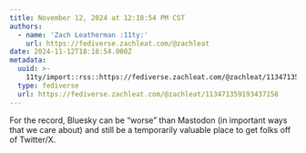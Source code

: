 ```yaml
---
title: November 12, 2024 at 12:18:54 PM CST
authors:
  - name: 'Zach Leatherman :11ty:'
    url: https://fediverse.zachleat.com/@zachleat
date: 2024-11-12T18:18:54.000Z
metadata:
  uuid: >-
    11ty/import::rss::https://fediverse.zachleat.com/@zachleat/113471359193437158
  type: fediverse
  url: https://fediverse.zachleat.com/@zachleat/113471359193437158
---
```

For the record, Bluesky can be “worse” than Mastodon (in important ways that we care about) and still be a temporarily valuable place to get folks off of Twitter/X.